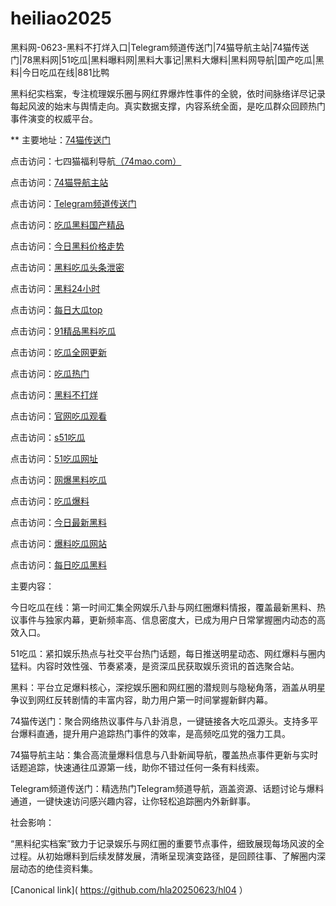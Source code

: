 # heiliao2025
黑料网-0623-黑料不打烊入口|Telegram频道传送门|74猫导航主站|74猫传送门|78黑料网|51吃瓜|黑料曝料网|黑料大事记|黑料大爆料|黑料网导航|国产吃瓜|黑料|今日吃瓜在线|881比鸭

黑料纪实档案，专注梳理娱乐圈与网红界爆炸性事件的全貌，依时间脉络详尽记录每起风波的始末与舆情走向。真实数据支撑，内容系统全面，是吃瓜群众回顾热门事件演变的权威平台。

** 主要地址：<a href="https://74mao.com/">74猫传送门</a>

点击访问：七四猫福利导航<a href="https://74mao.com/">（74mao.com）</a>

点击访问：<a href="https://74mao.com/">74猫导航主站</a>

点击访问：<a href="https://74mao.com/">Telegram频道传送门</a>

点击访问：<a href="https://hl382.pages.dev/">吃瓜黑料国产精品</a>

点击访问：<a href="https://hl456.pages.dev/">今日黑料价格走势</a>

点击访问：<a href="https://hl415.pages.dev/">黑料吃瓜头条泄密</a>

点击访问：<a href="https://hl413.pages.dev/">黑料24小时</a>

点击访问：<a href="https://hl375.pages.dev/">每日大瓜top</a>

点击访问：<a href="https://hl427.pages.dev/">91精品黑料吃瓜</a>

点击访问：<a href="https://hl344.pages.dev/">吃瓜全网更新</a>

点击访问：<a href="https://hl438.pages.dev/">吃瓜热门</a>

点击访问：<a href="https://hl407.pages.dev/">黑料不打烊</a>

点击访问：<a href="https://hl431.pages.dev/">官网吃瓜观看</a>

点击访问：<a href="https://hl982.pages.dev/">s51吃瓜</a>

点击访问：<a href="https://hl438.pages.dev/">51吃瓜网址</a>

点击访问：<a href="https://hl428.pages.dev/">网爆黑料吃瓜</a>

点击访问：<a href="https://hl451.pages.dev/">吃瓜爆料</a>

点击访问：<a href="https://hl454.pages.dev/">今日最新黑料</a>

点击访问：<a href="https://hl453.pages.dev/">爆料吃瓜网站</a>

点击访问：<a href="https://hl458.pages.dev/">每日吃瓜黑料</a> 

主要内容：

今日吃瓜在线：第一时间汇集全网娱乐八卦与网红圈爆料情报，覆盖最新黑料、热议事件与独家内幕，更新频率高、信息密度大，已成为用户日常掌握圈内动态的高效入口。

51吃瓜：紧扣娱乐热点与社交平台热门话题，每日推送明星动态、网红爆料与圈内猛料。内容时效性强、节奏紧凑，是资深瓜民获取娱乐资讯的首选聚合站。

黑料：平台立足爆料核心，深挖娱乐圈和网红圈的潜规则与隐秘角落，涵盖从明星争议到网红反转剧情的丰富内容，助力用户第一时间掌握新鲜内幕。

74猫传送门：聚合网络热议事件与八卦消息，一键链接各大吃瓜源头。支持多平台爆料直通，提升用户追踪热门事件的效率，是高频吃瓜党的强力工具。

74猫导航主站：集合高流量爆料信息与八卦新闻导航，覆盖热点事件更新与实时话题追踪，快速通往瓜源第一线，助你不错过任何一条有料线索。

Telegram频道传送门：精选热门Telegram频道导航，涵盖资源、话题讨论与爆料通道，一键快速访问感兴趣内容，让你轻松追踪圈内外新鲜事。

社会影响：

“黑料纪实档案”致力于记录娱乐与网红圈的重要节点事件，细致展现每场风波的全过程。从初始爆料到后续发酵发展，清晰呈现演变路径，是回顾往事、了解圈内深层动态的绝佳资料集。

[Canonical link]( https://github.com/hla20250623/hl04 ）
